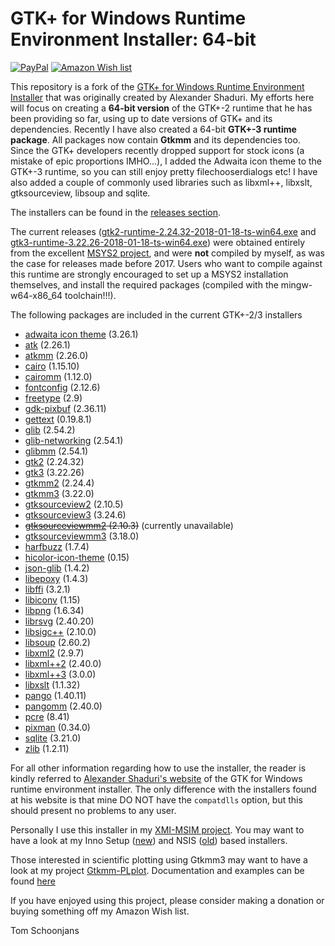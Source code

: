 GTK+ for Windows Runtime Environment Installer: 64-bit
======================================================

[![PayPal](https://img.shields.io/badge/Donate-PayPal-green.svg)](https://www.paypal.me/tomschoonjans/10)   [![Amazon Wish list](https://img.shields.io/badge/Amazon-Wishlist-green.svg)](http://amzn.eu/8ml3d0c)

This repository is a fork of the  [GTK+ for Windows Runtime Environment Installer](http://gtk-win.sourceforge.net) that was originally created
by Alexander Shaduri.
My efforts here will focus on creating a **64-bit version** of the GTK+-2 runtime that he has been providing so far, using up to date versions of GTK+ and its dependencies. Recently I have also created a 64-bit **GTK+-3 runtime package**. All packages now contain **Gtkmm** and its dependencies too. Since the GTK+ developers recently dropped support for stock icons (a mistake of epic proportions IMHO...), I added the Adwaita icon theme to the GTK+-3 runtime, so you can still enjoy pretty filechooserdialogs etc! I have also added a couple of commonly used libraries such as libxml++, libxslt, gtksourceview, libsoup and sqlite.

The installers can be found in the [releases section](https://github.com/tschoonj/GTK-for-Windows-Runtime-Environment-Installer/releases).

The current releases ([gtk2-runtime-2.24.32-2018-01-18-ts-win64.exe](https://github.com/tschoonj/GTK-for-Windows-Runtime-Environment-Installer/releases/download/2018-01-18/gtk2-runtime-2.24.32-2018-01-18-ts-win64.exe) and [gtk3-runtime-3.22.26-2018-01-18-ts-win64.exe](https://github.com/tschoonj/GTK-for-Windows-Runtime-Environment-Installer/releases/download/2018-01-18/gtk3-runtime-3.22.26-2018-01-18-ts-win64.exe)) were obtained entirely from the excellent [MSYS2 project](www.msys2.org), and were **not** compiled by myself, as was the case for releases made before 2017. Users who want to compile against this runtime are strongly encouraged to set up a MSYS2 installation themselves, and install the required packages (compiled with the mingw-w64-x86\_64 toolchain!!!).

The following packages are included in the current GTK+-2/3 installers

* [adwaita icon theme](http://ftp.gnome.org/pub/GNOME/sources/adwaita-icon-theme/) (3.26.1)
* [atk](http://ftp.gnome.org/pub/GNOME/sources/atk/) (2.26.1)
* [atkmm](http://ftp.gnome.org/pub/GNOME/sources/atkmm/) (2.26.0)
* [cairo](http://cairographics.org/releases/) (1.15.10)
* [cairomm](http://cairographics.org/releases/) (1.12.0)
* [fontconfig](http://www.freedesktop.org/software/fontconfig/release/) (2.12.6)
* [freetype](http://www.freetype.org/download.html) (2.9)
* [gdk-pixbuf](http://ftp.gnome.org/pub/GNOME/sources/gdk-pixbuf/) (2.36.11)
* [gettext](http://ftp.gnu.org/pub/gnu/gettext/) (0.19.8.1)
* [glib](http://ftp.gnome.org/pub/GNOME/sources/glib/) (2.54.2)
* [glib-networking](http://ftp.gnome.org/pub/GNOME/sources/glib-networking/) (2.54.1)
* [glibmm](http://ftp.gnome.org/pub/GNOME/sources/glibmm/) (2.54.1)
* [gtk2](http://ftp.gnome.org/pub/GNOME/sources/gtk+/) (2.24.32)
* [gtk3](http://ftp.gnome.org/pub/GNOME/sources/gtk+/) (3.22.26)
* [gtkmm2](http://ftp.gnome.org/pub/GNOME/sources/gtkmm) (2.24.4)
* [gtkmm3](http://ftp.gnome.org/pub/GNOME/sources/gtkmm) (3.22.0)
* [gtksourceview2](http://ftp.gnome.org/pub/GNOME/sources/gtksourceview/) (2.10.5)
* [gtksourceview3](http://ftp.gnome.org/pub/GNOME/sources/gtksourceview/) (3.24.6)
* ~~[gtksourceviewmm2](http://ftp.gnome.org/pub/GNOME/sources/gtksourceviewmm/) (2.10.3)~~ (currently unavailable)
* [gtksourceviewmm3](http://ftp.gnome.org/pub/GNOME/sources/gtksourceviewmm/) (3.18.0)
* [harfbuzz](http://www.freedesktop.org/software/harfbuzz/release/) (1.7.4)
* [hicolor-icon-theme](http://icon-theme.freedesktop.org/releases/) (0.15)
* [json-glib](http://ftp.gnome.org/pub/gnome/sources/json-glib/) (1.4.2)
* [libepoxy](https://github.com/anholt/libepoxy) (1.4.3)
* [libffi](http://sourceware.org/libffi/) (3.2.1)
* [libiconv](https://ftp.gnu.org/pub/gnu/libiconv/) (1.15)
* [libpng](http://sourceforge.net/project/showfiles.php?group_id=5624) (1.6.34)
* [librsvg](http://ftp.gnome.org/pub/GNOME/sources/librsvg/) (2.40.20)
* [libsigc++](http://ftp.gnome.org/pub/GNOME/sources/libsigc++/) (2.10.0)
* [libsoup](http://ftp.gnome.org/pub/GNOME/sources/libsoup/) (2.60.2)
* [libxml2](http://xmlsoft.org/sources/) (2.9.7)
* [libxml++2](http://ftp.gnome.org/pub/GNOME/sources/libxml++/) (2.40.0)
* [libxml++3](http://ftp.gnome.org/pub/GNOME/sources/libxml++/) (3.0.0)
* [libxslt](http://xmlsoft.org/sources/) (1.1.32)
* [pango](http://ftp.gnome.org/pub/GNOME/sources/pango/) (1.40.11)
* [pangomm](http://ftp.gnome.org/pub/GNOME/sources/pangomm/) (2.40.0)
* [pcre](ftp://ftp.csx.cam.ac.uk/pub/software/programming/pcre/) (8.41)
* [pixman](http://cairographics.org/releases/) (0.34.0)
* [sqlite](https://www.sqlite.org) (3.21.0)
* [zlib](http://www.zlib.net) (1.2.11)

For all other information regarding how to use the installer, the reader is kindly referred to [Alexander Shaduri's website](http://gtk-win.sourceforge.net) of the GTK for Windows runtime environment installer. The only difference with the installers found at his website is that mine DO NOT have the `compatdlls` option, but this should present no problems to any user.  

Personally I use this installer in my [XMI-MSIM project](http://github.com/xmimsim). You may want to have a look at my Inno Setup ([new](https://github.com/tschoonj/xmimsim/blob/master/windows/xmimsim.iss)) and NSIS ([old](https://github.com/tschoonj/xmimsim/blob/XMI-MSIM-4.0/nsis/xmimsim-win64.nsi.in)) based installers. 

Those interested in scientific plotting using Gtkmm3 may want to have a look at my project [Gtkmm-PLplot](https://github.com/tschoonj/gtkmm-plplot). Documentation and examples can be found [here](http://tschoonj.github.io/gtkmm-plplot)

If you have enjoyed using this project, please consider making a donation or buying something off my Amazon Wish list. 

Tom Schoonjans
